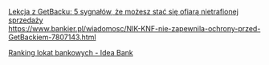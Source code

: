 [Lekcja z GetBacku: 5 sygnałów, że możesz stać się ofiarą nietrafionej sprzedaży](https://www.bankier.pl/wiadomosc/Lekcja-z-GetBacku-5-sygnalow-ze-mozesz-stac-sie-ofiara-nietrafionej-sprzedazy-7587240.html?comments=1#boxArticleComment)  
https://www.bankier.pl/wiadomosc/NIK-KNF-nie-zapewnila-ochrony-przed-GetBackiem-7807143.html

[Ranking lokat bankowych - Idea Bank](https://www.ideabank.pl/ranking-lokat-bankowych)  
